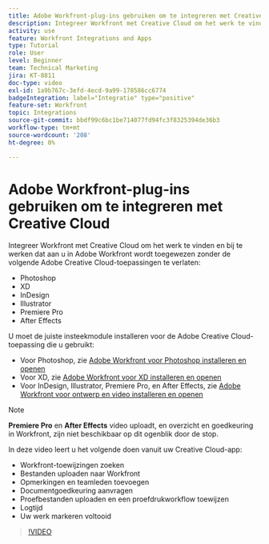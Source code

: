 ```yaml
---
title: Adobe Workfront-plug-ins gebruiken om te integreren met Creative Cloud
description: Integreer Workfront met Creative Cloud om het werk te vinden en bij te werken dat aan u in Workfront is toegewezen zonder de volgende Creative Cloud-toepassingen te verlaten - Photoshop, XD, InDesign, Illustrator, Premiere Pro en After Effects
activity: use
feature: Workfront Integrations and Apps
type: Tutorial
role: User
level: Beginner
team: Technical Marketing
jira: KT-8811
doc-type: video
exl-id: 1a9b767c-3efd-4ecd-9a99-178586cc6774
badgeIntegration: label="Integratie" type="positive"
feature-set: Workfront
topic: Integrations
source-git-commit: bbdf99c6bc1be714077fd94fc3f8325394de36b3
workflow-type: tm+mt
source-wordcount: '208'
ht-degree: 0%

---
```


# Adobe Workfront-plug-ins gebruiken om te integreren met Creative Cloud

Integreer Workfront met Creative Cloud om het werk te vinden en bij te werken dat aan u in Adobe Workfront wordt toegewezen zonder de volgende Adobe Creative Cloud-toepassingen te verlaten:

* Photoshop
* XD
* InDesign
* Illustrator
* Premiere Pro
* After Effects

U moet de juiste insteekmodule installeren voor de Adobe Creative Cloud-toepassing die u gebruikt:

* Voor Photoshop, zie [ Adobe Workfront voor Photoshop installeren en openen ](https://experienceleague.adobe.com/docs/workfront/using/adobe-workfront-integrations/workfront-for-creative-cloud/install-wf-cc/wf-cc-install-ps.html?)
* Voor XD, zie [ Adobe Workfront voor XD installeren en openen ](https://experienceleague.adobe.com/docs/workfront/using/adobe-workfront-integrations/workfront-for-creative-cloud/install-wf-cc/wf-adobe-xd-install.html?)
* Voor InDesign, Illustrator, Premiere Pro, en After Effects, zie [ Adobe Workfront voor ontwerp en video installeren en openen ](https://experienceleague.adobe.com/docs/workfront/using/adobe-workfront-integrations/workfront-for-creative-cloud/install-wf-cc/wf-install-cc.html?)

>[!NOTE]
>
>**Premiere Pro** en **After Effects** video uploadt, en overzicht en goedkeuring in Workfront, zijn niet beschikbaar op dit ogenblik door de stop.


In deze video leert u het volgende doen vanuit uw Creative Cloud-app:

* Workfront-toewijzingen zoeken
* Bestanden uploaden naar Workfront
* Opmerkingen en teamleden toevoegen
* Documentgoedkeuring aanvragen
* Proefbestanden uploaden en een proefdrukworkflow toewijzen
* Logtijd
* Uw werk markeren voltooid

>[!VIDEO](https://video.tv.adobe.com/v/3415452/?quality=12&learn=on&enablevpops=1)
